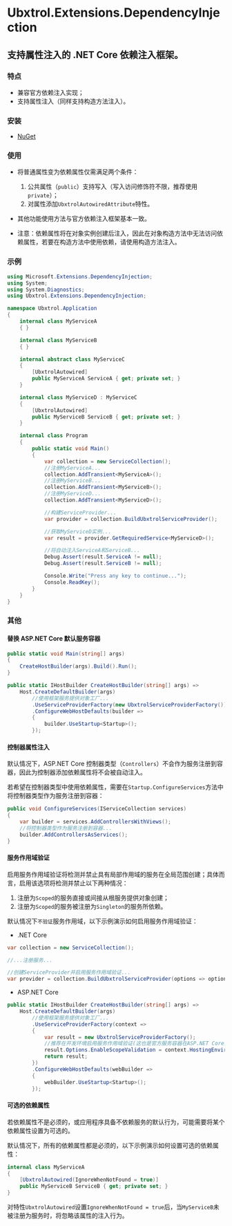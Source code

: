 # Ubxtrol.Extensions.DependencyInjection

## 支持属性注入的 .NET Core 依赖注入框架。

### 特点

-   兼容官方依赖注入实现；
-   支持属性注入（同样支持构造方法注入）。

### 安装

-   [NuGet](https://www.nuget.org/packages/Ubxtrol.Extensions.DependencyInjection)

### 使用

-   将普通属性变为依赖属性仅需满足两个条件：

    1.  公共属性（`public`）支持写入（写入访问修饰符不限，推荐使用`private`）；
    2.  对属性添加`UbxtrolAutowiredAttribute`特性。

-   其他功能使用方法与官方依赖注入框架基本一致。
-   注意：依赖属性将在对象实例创建后注入，因此在对象构造方法中无法访问依赖属性，若要在构造方法中使用依赖，请使用构造方法注入。

### 示例

```c#
using Microsoft.Extensions.DependencyInjection;
using System;
using System.Diagnostics;
using Ubxtrol.Extensions.DependencyInjection;

namespace Ubxtrol.Application
{
    internal class MyServiceA
    { }

    internal class MyServiceB
    { }

    internal abstract class MyServiceC
    {
        [UbxtrolAutowired]
        public MyServiceA ServiceA { get; private set; }
    }

    internal class MyServiceD : MyServiceC
    {
        [UbxtrolAutowired]
        public MyServiceB ServiceB { get; private set; }
    }

    internal class Program
    {
        public static void Main()
        {
            var collection = new ServiceCollection();
            //注册MyServiceA...
            collection.AddTransient<MyServiceA>();
            //注册MyServiceB...
            collection.AddTransient<MyServiceB>();
            //注册MyServiceD...
            collection.AddTransient<MyServiceD>();

            //构建ServiceProvider...
            var provider = collection.BuildUbxtrolServiceProvider();

            //获取MyServiceD实例...
            var result = provider.GetRequiredService<MyServiceD>();

            //将自动注入ServiceA和ServiceB...
            Debug.Assert(result.ServiceA != null);
            Debug.Assert(result.ServiceB != null);

            Console.Write("Press any key to continue...");
            Console.ReadKey();
        }
    }
}
```

### 其他

#### 替换 ASP.NET Core 默认服务容器

```c#
public static void Main(string[] args)
{
    CreateHostBuilder(args).Build().Run();
}

public static IHostBuilder CreateHostBuilder(string[] args) =>
    Host.CreateDefaultBuilder(args)
        //使用框架服务提供对象工厂...
        .UseServiceProviderFactory(new UbxtrolServiceProviderFactory())
        .ConfigureWebHostDefaults(builder =>
        {
            builder.UseStartup<Startup>();
        });
```

#### 控制器属性注入

默认情况下，ASP.NET Core 控制器类型（`Controllers`）不会作为服务注册到容器，因此为控制器添加依赖属性将不会被自动注入。

若希望在控制器类型中使用依赖属性，需要在`Startup.ConfigureServices`方法中将控制器类型作为服务注册到容器：

```c#
public void ConfigureServices(IServiceCollection services)
{
    var builder = services.AddControllersWithViews();
    //将控制器类型作为服务注册到容器...
    builder.AddControllersAsServices();
}
```

#### 服务作用域验证

启用服务作用域验证将检测并禁止具有局部作用域的服务在全局范围创建；具体而言，启用该选项将检测并禁止以下两种情况：

1. 注册为`Scoped`的服务直接或间接从根服务提供对象创建；
2. 注册为`Scoped`的服务被注册为`Singleton`的服务所依赖。

默认情况下`不验证`服务作用域，以下示例演示如何启用服务作用域验证：

-   .NET Core

```c#
var collection = new ServiceCollection();

//...注册服务...

//创建ServiceProvider并启用服务作用域验证...
var provider = collection.BuildUbxtrolServiceProvider(options => options.EnableScopeValidation = true);
```

-   ASP.NET Core

```c#
public static IHostBuilder CreateHostBuilder(string[] args) =>
    Host.CreateDefaultBuilder(args)
        //使用框架服务提供对象工厂...
        .UseServiceProviderFactory(context =>
        {
            var result = new UbxtrolServiceProviderFactory();
            //推荐在开发环境启用服务作用域验证(这也是官方服务容器在ASP.NET Core的默认行为)...
            result.Options.EnableScopeValidation = context.HostingEnvironment.IsDevelopment();
            return result;
        })
        .ConfigureWebHostDefaults(webBuilder =>
        {
            webBuilder.UseStartup<Startup>();
        });
```

#### 可选的依赖属性

若依赖属性不是必须的，或应用程序具备不依赖服务的默认行为，可能需要将某个依赖属性设置为可选的。

默认情况下，所有的依赖属性都是必须的，以下示例演示如何设置可选的依赖属性：

```c#
internal class MyServiceA
{
    [UbxtrolAutowired(IgnoreWhenNotFound = true)]
    public MyServiceB ServiceB { get; private set; }
}
```

对特性`UbxtrolAutowired`设置`IgnoreWhenNotFound = true`后，当`MyServiceB`未被注册为服务时，将忽略该属性的注入行为。
